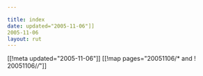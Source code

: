 ```yaml
---

title: index
date: updated="2005-11-06"]]
2005-11-06
layout: rut
---
```


[[!meta updated="2005-11-06"]]
[[!map pages="20051106/* and ! 20051106/*/*"]]
